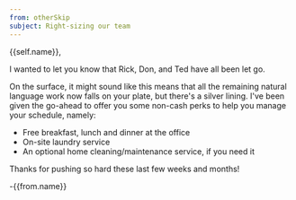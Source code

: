 ```yaml
---
from: otherSkip
subject: Right-sizing our team
---
```

{{self.name}},

I wanted to let you know that Rick, Don, and Ted have all been let go.

On the surface, it might sound like this means that all the remaining natural language work now falls on your plate, but there's a silver lining. I've been given the go-ahead to offer you some non-cash perks to help you manage your schedule, namely:

* Free breakfast, lunch and dinner at the office
* On-site laundry service
* An optional home cleaning/maintenance service, if you need it

Thanks for pushing so hard these last few weeks and months!

-{{from.name}}
